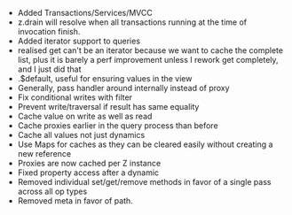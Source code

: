 - Added Transactions/Services/MVCC
- z.drain will resolve when all transactions running at the time of invocation finish.
- Added iterator support to queries
- realised get can't be an iterator because we want to cache the complete list, plus it is barely a perf improvement unless I rework get completely, and I just did that
- .$default, useful for ensuring values in the view
- Generally, pass handler around internally instead of proxy
- Fix conditional writes with filter
- Prevent write/traversal if result has same equality
- Cache value on write as well as read
- Cache proxies earlier in the query process than before
- Cache all values not just dynamics
- Use Maps for caches as they can be cleared easily without creating a new reference
- Proxies are now cached per Z instance
- Fixed property access after a dynamic
- Removed individual set/get/remove methods in favor of a single pass across all op types
- Removed meta in favor of path.